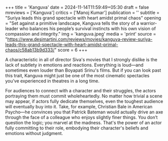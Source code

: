 +++
title = 'Kanguva'
date = 2024-11-14T11:59:49+05:30
draft = false
mreviews = ['Kanguva']
critics = ['Manoj Kumar']
publication = ''
subtitle = "Suriya leads this grand spectacle with heart amidst primal chaos"
opening = "Set against a primitive landscape, Kanguva tells the story of a warrior-leader who balances his people’s survival instincts with his own vision of compassion and integrity."
img = 'kanguva.jpeg'
media = 'print'
source = "https://www.desimartini.com/reviews/movies/kanguva-review-suriya-leads-this-grand-spectacle-with-heart-amidst-primal-chaos/c58ab13b9d333/"
score = 6
+++

A characteristic in all of director Siva's movies that I strongly dislike is the lack of subtlety in emotions and reactions. Everything is loud—and sometimes even louder than Boyapati Srinu's films. But if you can look past this trait, Kanguva might just be one of the most cinematic spectacles you’ve experienced in theatres in a long time.

For audiences to connect with a character and their struggles, the actors portraying them must commit wholeheartedly. No matter how trivial a scene may appear, if actors fully dedicate themselves, even the toughest audience will eventually buy into it. Take, for example, Christian Bale in American Psycho—he convinces you that Patrick Bateman would actually drive an axe through the face of a colleague who enjoys slightly finer things. You don’t question the logic; you marvel at the madness. That's the power of an actor fully committing to their role, embodying their character's beliefs and emotions without judgment.
